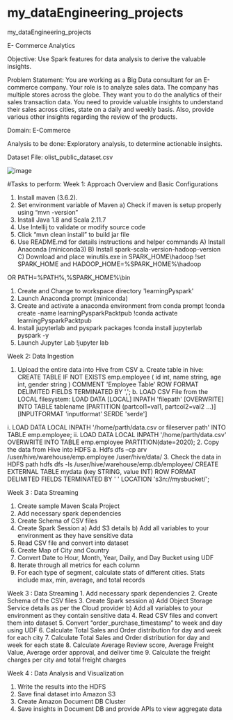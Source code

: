 # my_dataEngineering_projects
my_dataEngineering_projects

E- Commerce Analytics

Objective: Use Spark features for data analysis to derive the valuable insights.

Problem Statement:
You are working as a Big Data consultant for an E-commerce company. Your role is to analyze sales data. The company has multiple stores across the globe. They want you to do the analytics of their sales transaction data. You need to provide valuable insights to understand their sales across cities, state on a daily and weekly basis. Also, provide various other insights regarding the review of the products.

Domain: E-Commerce 

Analysis to be done: Exploratory analysis, to determine actionable insights. 

Dataset File: olist_public_dataset.csv

![image](https://user-images.githubusercontent.com/8849821/133379039-28705d36-fa8f-4f0a-8629-85ac3d37907d.png)

#Tasks to perform:
Week 1: Approach Overview and Basic Configurations
1.	Install maven (3.6.2).
2.	Set environment variable of Maven
  a) Check if maven is setup properly using  “mvn -version” 
3.	Install Java 1.8 and Scala 2.11.7
4.	Use Intellij to validate or modify source code
5.	Click “mvn clean install” to build jar file
6.	Use README.md for details instructions and helper commands
A) Install Anaconda (miniconda3)
B) Install spark-scala-version-hadoop-version
C) Download and place winutils.exe in SPARK_HOME\hadoop
!set SPARK_HOME and HADOOP_HOME=%SPARK_HOME%\hadoop

OR
PATH=%PATH%,%SPARK_HOME%\bin
1.	Create and Change to workspace directory 'learningPyspark'
2.	Launch Anaconda prompt (miniconda)
3.	Create and activate a anaconda environment from conda prompt
!conda create -name learningPysparkPacktpub
!conda activate learningPysparkPacktpub
4.	Install jupyterlab and pyspark packages !conda install jupyterlab pyspark -y
5.	Launch Jupyter Lab !jupyter lab

Week 2: Data Ingestion
1.	Upload the entire data into Hive from CSV
a.	Create table in hive:
CREATE TABLE IF NOT EXISTS emp.employee (
 id int,
 name string,
 age int,
 gender string )
 COMMENT 'Employee Table'
 ROW FORMAT DELIMITED
 FIELDS TERMINATED BY ',';
b.	LOAD CSV File from the LOCAL filesystem: 
LOAD DATA [LOCAL] INPATH 'filepath' [OVERWRITE] 
INTO TABLE tablename [PARTITION (partcol1=val1, partcol2=val2 ...)] 
[INPUTFORMAT 'inputformat' SERDE 'serde']

i.	LOAD DATA LOCAL INPATH '/home/parth/data.csv or fileserver path' INTO TABLE emp.employee;
ii.	LOAD DATA LOCAL INPATH '/home/parth/data.csv' OVERWRITE INTO TABLE emp.employee PARTITION(date=2020);
2.	Copy the data from Hive into HDFS
a.	Hdfs dfs –cp arv /user/hive/warehouse/emp.employee /user/hive/data/
3.	Check the data in HDFS path
hdfs dfs -ls /user/hive/warehouse/emp.db/employee/
CREATE EXTERNAL TABLE mydata (key STRING, value INT)
    ROW FORMAT DELIMITED FIELDS TERMINATED BY ' '
    LOCATION 's3n://mysbucket/';
    
Week 3 : Data Streaming 
1.	Create sample Maven Scala Project
2.	Add necessary spark dependencies
3.	Create Schema of CSV files
4.	Create Spark Session
  a) Add S3 details
  b) Add all variables to your environment as they have sensitive data
5.	Read CSV file and convert into dataset
6.	Create Map of City and Country
7.	Convert Date to Hour, Month, Year, Daily, and Day Bucket using UDF
8.	Iterate through all metrics for each column
9.	For each type of segment, calculate stats of different cities. Stats include max, min, average, and total records

Week 3 : Data Streaming
    1.	Add necessary spark dependencies
    2.	Create Schema of the CSV files
    3.	Create Spark session
             a) Add Object Storage Service details as per the Cloud provider
             b) Add all variables to your environment as they contain sensitive data
     4.    Read CSV files and convert them into dataset
     5.   Convert “order_purchase_timestamp” to week and day using UDF
     6.   Calculate Total Sales and Order distribution for day and week for each city
     7.   Calculate Total Sales and Order distribution for day and week for each state
     8.   Calculate Average Review score, Average Freight Value, Average order approval, and deliver time
     9.   Calculate the freight charges per city and total freight charges

Week 4 : Data Analysis and Visualization
1.	Write the results into the HDFS
2.	Save final dataset into Amazon S3
3.	Create Amazon Document DB Cluster
4.	Save insights in Document DB and provide APIs to view aggregate data
